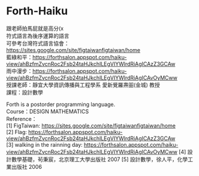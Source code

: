 # Forth-Haiku
跟老師拍馬屁就是高分(x  
符式語言為後序運算的語言  
可參考台灣符式語言協會：https://sites.google.com/site/figtaiwanfigtaiwan/home  
藍綠和平：https://forthsalon.appspot.com/haiku-view/ahBzfmZvcnRoc2Fsb24taHJkchILEgVIYWlrdRiAgICAzZ3GCAw  
雨中漫步：https://forthsalon.appspot.com/haiku-view/ahBzfmZvcnRoc2Fsb24taHJkchILEgVIYWlrdRiAgICAvOyMCww  
授課老師：靜宜大學資訊傳播與工程學系 愛新覺羅燾昍(金城) 教授  
課程：設計數學   
  
  
Forth is a postorder programming language.  
Course：DESIGN MATHEMATICS  
Reference：  
[1] FigTaiwan: https://sites.google.com/site/figtaiwanfigtaiwan/home  
[2] Flag: https://forthsalon.appspot.com/haiku-view/ahBzfmZvcnRoc2Fsb24taHJkchILEgVIYWlrdRiAgICAzZ3GCAw  
[3] walking in the rainning day: https://forthsalon.appspot.com/haiku-view/ahBzfmZvcnRoc2Fsb24taHJkchILEgVIYWlrdRiAgICAvOyMCww
[4] 設計數學基礎，茍秉宸，北京理工大學出版社 2007
[5] 設計數學，徐人平，化學工業出版社 2006
